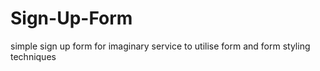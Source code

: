 # Sign-Up-Form
simple sign up form for imaginary service to utilise form and form styling techniques 

